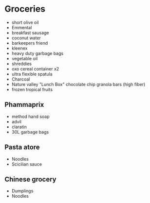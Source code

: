 
# Groceries

- short olive oil
- Emmental
- breakfast sausage
- coconut water
- barkeepers friend
- kleenex
- heavy duty garbage bags
- vegetable oil
- shreddies
- oxo cereal container x2
- ultra flexible spatula
- Charcoal
- Nature valley "Lunch Box" chocolate chip granola bars (high fiber)
- frozen tropical fruits

## Phammaprix

- method hand soap
- advil
- claratin
- 30L garbage bags

## Pasta atore

- Noodles
- Scicilian sauce

## Chinese grocery

- Dumplings
- Noodles
